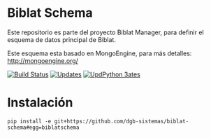 # Biblat Schema


Este repositorio es parte del proyecto Biblat Manager, para definir el esquema de datos principal de Biblat.

Este esquema esta basado en MongoEngine, para más detalles: http://mongoengine.org/

[![Build Status](https://travis-ci.org/dgb-sistemas/biblat-schema.svg?branch=master)](https://travis-ci.org/dgb-sistemas/biblat-schema)
[![Updates](https://pyup.io/repos/github/dgb-sistemas/biblat-schema/shield.svg)](https://pyup.io/repos/github/dgb-sistemas/biblat-schema/)
[![UpdPython 3ates](https://pyup.io/repos/github/dgb-sistemas/biblat-schema/python-3-shield.svg)](https://pyup.io/repos/github/dgb-sistemas/biblat-schema/)

# Instalación

```
pip install -e git+https://github.com/dgb-sistemas/biblat-schema#egg=biblatschema
```
